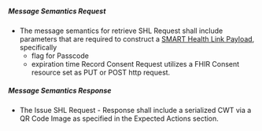 


##### Message Semantics Request
- The message semantics for retrieve SHL Request shall include parameters that are required to construct a [SMART Health Link Payload](https://build.fhir.org/ig/HL7/smart-health-cards-and-links/links-specification.html#construct-a-smart-health-link-payload), specifically
  - flag for Passcode
  - expiration time
Record Consent Request utilizes a FHIR Consent resource set as PUT or POST http request.


##### Message Semantics Response
- The Issue SHL Request - Response shall include a serialized CWT via a QR Code Image as specified in the Expected Actions section.

